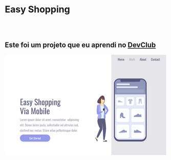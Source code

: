 <h1>Easy Shopping</h1>
<br>
<br>
<h2>Este foi um projeto que eu aprendi no <a href="https://rodolfomori.com.br/devclub">DevClub</a></h2>

<img src="https://github.com/rodrigocassiano0/easy-shopping/blob/master/assets/pc.PNG?raw=true/">

